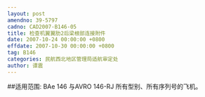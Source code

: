 ```yaml
---
layout: post
amendno: 39-5797
cadno: CAD2007-B146-05
title: 检查机翼翼肋2后梁根部连接附件
date: 2007-10-24 00:00:00 +0800
effdate: 2007-10-30 00:00:00 +0800
tag: B146
categories: 民航西北地区管理局适航审定处
author: 谭震
---
```


##适用范围:
BAe 146 与AVRO 146-RJ 所有型别、所有序列号的飞机。

